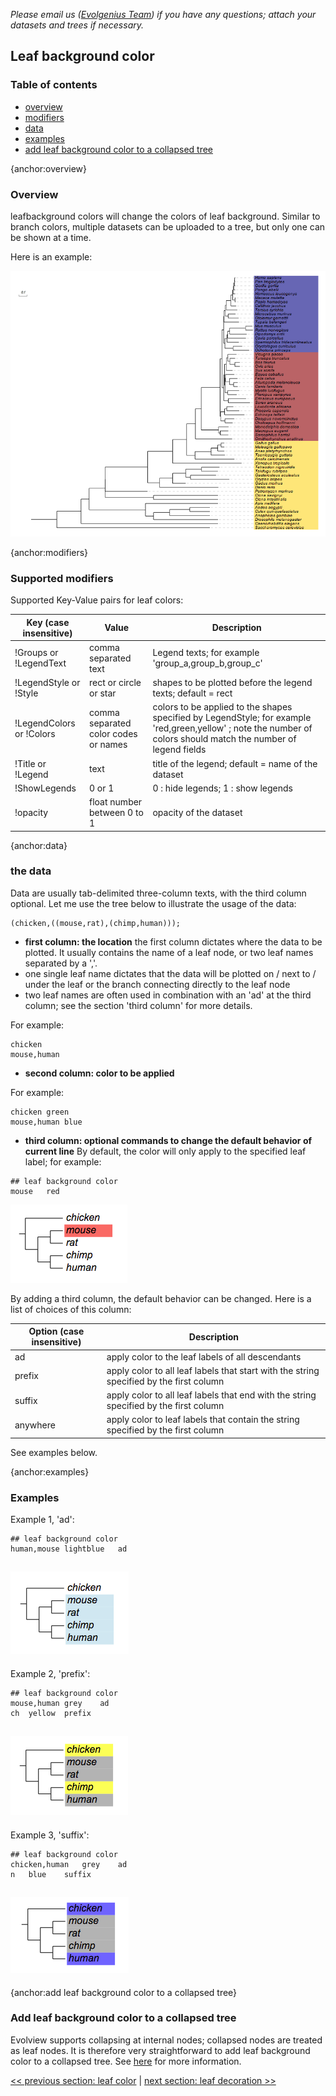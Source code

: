 *Please email us ([Evolgenius Team](mailto:evolgenius.team@gmail.com)) if you have any questions; attach your datasets and trees if necessary.*

## Leaf background color

### Table of contents
* [overview](#overview)
* [modifiers](#modifiers)
* [data](#data)
* [examples](#examples)
* [add leaf background color to a collapsed tree](#add-leaf-background-color-to-a-collapsed-tree)

{anchor:overview}
### Overview

leafbackground colors will change the colors of leaf background. Similar to branch colors, multiple datasets can be uploaded to a tree, but only one can be shown at a time.

Here is an example:

![](images/DatasetLeafBKColor_ev.bkcolor.001.png)

{anchor:modifiers}

### Supported modifiers
Supported Key-Value pairs for leaf colors:

|Key (case insensitive)|Value|Description|
|----------------------|-----|-----------|
|!Groups or !LegendText|comma separated text|Legend texts; for example 'group_a,group_b,group_c'|
|!LegendStyle or !Style|rect or circle or star|shapes to be plotted before the legend texts; default = rect|
|!LegendColors or !Colors|comma separated color codes or names|colors to be applied to the shapes specified by LegendStyle; for example 'red,green,yellow' ; note the number of colors should match the number of legend fields|
|!Title or !Legend|text|title of the legend; default = name of the dataset|
|!ShowLegends|0 or 1|0 : hide legends; 1 : show legends|
|!opacity|float number between 0 to 1|opacity of the dataset|

{anchor:data}
### the data

Data are usually tab-delimited three-column texts, with the third column optional.
Let me use the tree below to illustrate the usage of the data:

```
(chicken,((mouse,rat),(chimp,human)));
```

* **first column: the location**
the first column dictates where the data to be plotted. It usually contains the name of a leaf node, or two leaf names separated by a ','.
* one single leaf name dictates that the data will be plotted on / next to / under the leaf or the branch connecting directly to the leaf node
* two leaf names are often used in combination with an 'ad' at the third column; see the section 'third column' for more details.

For example:

```
chicken
mouse,human
```

* **second column: color to be applied**

For example:

```
chicken	green
mouse,human	blue
```

* **third column: optional commands to change the default behavior of current line**
By default, the color will only apply to the specified leaf label; for example:

```
## leaf background color
mouse	red
```

![](images/DatasetLeafBKColor_leafbk_mouse.png)

By adding a third column, the default behavior can be changed. Here is a list of choices of this column:

|Option (case insensitive)|Description|
|-------------------------|-----------|
|ad|apply color to the leaf labels of all descendants|
|prefix|apply color to all leaf labels that start with the string specified by the first column|
|suffix|apply color to all leaf labels that end with the string specified by the first column|
|anywhere|apply color to leaf labels that contain the string specified by the first column|

See examples below.

{anchor:examples}
### Examples
Example 1, 'ad':

```
## leaf background color
human,mouse	lightblue	ad
 ```

![](images/DatasetLeafBKColor_leafbk_ad.png)
----

Example 2, 'prefix':

```
## leaf background color
mouse,human	grey	ad
ch	yellow	prefix
```

![](images/DatasetLeafBKColor_leafbk_ad_prefix.png)
----

Example 3, 'suffix':

```
## leaf background color
chicken,human	grey	ad
n	blue	suffix
```

![](images/DatasetLeafBKColor_leafbk_ad_suffix.png)
----
{anchor:add leaf background color to a collapsed tree}
### Add leaf background color to a collapsed tree
Evolview supports collapsing at internal nodes; collapsed nodes are treated as leaf nodes. It is therefore very straightforward to add leaf background color to a collapsed tree. See [here](/datasets/13_collapse_at_internal_nodes/DatasetCollapseInternalNodes.md) for more information.

[<< previous section: leaf color](/datasets/05_leaf/DatasetLeafColor.md)      |       [next section: leaf decoration >>](/datasets/05_leaf/DatasetLeafLabelDeco.md)
